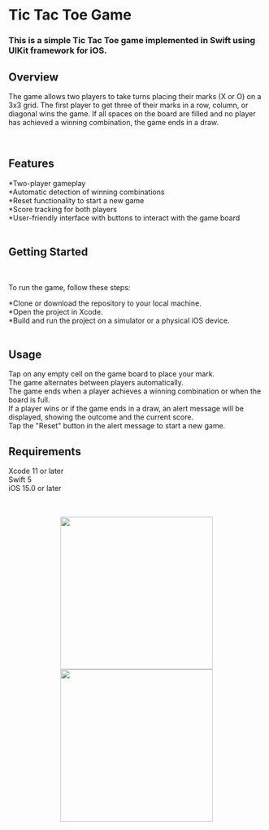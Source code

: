 
<h1> Tic Tac Toe Game </h1>

<h3> This is a simple Tic Tac Toe game implemented in Swift using UIKit framework for iOS. </h3>

<h2> Overview </h2>

 <p> The game allows two players to take turns placing their marks (X or O) on a 3x3 grid. The first player to get three of their marks in a row, column, or diagonal wins the game. If all spaces on the board are filled and no player has achieved a winning combination, the game ends in a draw. </p>
 </br>
<h2> Features </h2>

*Two-player gameplay
 </br>
*Automatic detection of winning combinations
 </br>
*Reset functionality to start a new game
 </br>
*Score tracking for both players
 </br>
*User-friendly interface with buttons to interact with the game board
 </br>
  </br>


<h2> Getting Started </h2>
 </br>

To run the game, follow these steps:
 </br>

*Clone or download the repository to your local machine.  </br>
*Open the project in Xcode.  </br>
*Build and run the project on a simulator or a physical iOS device.  </br>
 </br>
 
<h2> Usage </h2>

Tap on any empty cell on the game board to place your mark.  </br>
The game alternates between players automatically. </br>
The game ends when a player achieves a winning combination or when the board is full.  </br>
If a player wins or if the game ends in a draw, an alert message will be displayed, showing the outcome and the current score.  </br>
Tap the "Reset" button in the alert message to start a new game.  </br>

<h2> Requirements </h2>

Xcode 11 or later  </br>
Swift 5  </br>
iOS 15.0 or later  </br>
 </br> 
  </br>
  

<div align="center">
<img src="https://github.com/MuselianiMariami/Tic-Tac-Toe/assets/137683336/142a7184-7435-4842-b71b-d3bd8a1d7f74" width="300">
<img src="https://github.com/MuselianiMariami/Tic-Tac-Toe/assets/137683336/5cfd873b-70dc-4272-8301-164330aca7fe" width="300">
</div>




